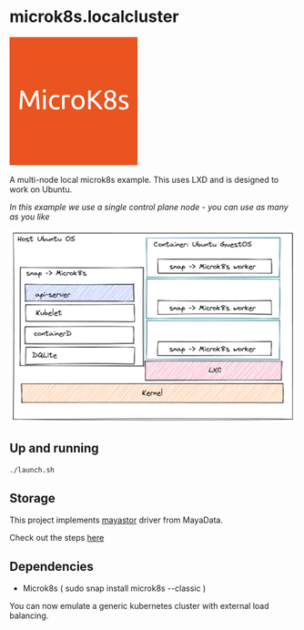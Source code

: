 # microk8s.localcluster

![m](./images/index.png)

A multi-node local microk8s example.
This uses LXD and is designed to work on Ubuntu.

_In this example we use a single control plane node - you can use as many as you like_

![microk8s](./images/microk8s-local.png)

## Up and running

```
./launch.sh
```

## Storage

This project implements [mayastor](https://mayastor.gitbook.io/) driver from MayaData.

Check out the steps [here](https://github.com/AlexsJones/microk8s.localcluster/blob/main/storage/README.md)

## Dependencies

- Microk8s ( sudo snap install microk8s --classic )

You can now emulate a generic kubernetes cluster with external load balancing.
